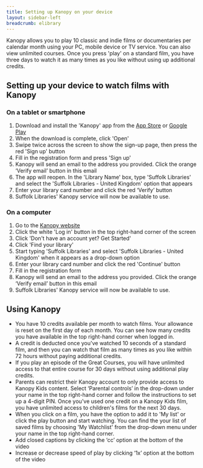 ```yaml
---
title: Setting up Kanopy on your device
layout: sidebar-left
breadcrumb: elibrary
---
```


Kanopy allows you to play 10 classic and indie films or documentaries per calendar month using your PC, mobile device or TV service. You can also view unlimited courses. Once you press 'play' on a standard film, you have three days to watch it as many times as you like without using up additional credits.

## Setting up your device to watch films with Kanopy

### On a tablet or smartphone

1. Download and install the 'Kanopy' app from the [App Store](https://apps.apple.com/us/app/kanopy/id1205614510) or [Google Play](https://play.google.com/store/apps/details?id=com.kanopy&hl=en)
2. When the download is complete, click 'Open'
3. Swipe twice across the screen to show the sign-up page, then press the red 'Sign up' button
4. Fill in the registration form and press 'Sign up'
5. Kanopy will send an email to the address you provided. Click the orange ‘Verify email’ button in this email
6. The app will reopen. In the 'Library Name' box, type 'Suffolk Libraries' and select the 'Suffolk Libraries - United Kingdom' option that appears
7. Enter your library card number and click the red ‘Verify’ button
8. Suffolk Libraries' Kanopy service will now be available to use.

### On a computer

1. Go to the [Kanopy website](https://www.kanopy.com/)
2. Click the white 'Log in' button in the top right-hand corner of the screen
3. Click 'Don't have an account yet? Get Started'
4. Click 'Find your library'
5. Start typing 'Suffolk Libraries' and select 'Suffolk Libraries - United Kingdom' when it appears as a drop-down option
6. Enter your library card number and click the red 'Continue' button
7. Fill in the registration form
8. Kanopy will send an email to the address you provided. Click the orange ‘Verify email’ button in this email
9. Suffolk Libraries' Kanopy service will now be available to use.

## Using Kanopy

- You have 10 credits available per month to watch films. Your allowance is reset on the first day of each month. You can see how many credits you have available in the top right-hand corner when logged in.
- A credit is deducted once you've watched 10 seconds of a standard film, and then you can watch that film as many times as you like within 72 hours without paying additional credits.
- If you play an episode of the Great Courses, you will have unlimited access to that entire course for 30 days without using additional play credits.
- Parents can restrict their Kanopy account to only provide access to Kanopy Kids content. Select ‘Parental controls’ in the drop-down under your name in the top right-hand corner and follow the instructions to set up a 4-digit PIN. Once you've used one credit on a Kanopy Kids film, you have unlimited access to children's films for the next 30 days.
- When you click on a film, you have the option to add it to 'My list' or click the play button and start watching. You can find the your list of saved films by choosing 'My Watchlist' from the drop-down menu under your name in the top right-hand corner.
- Add closed captions by clicking the ‘cc’ option at the bottom of the video
- Increase or decrease speed of play by clicking ‘1x’ option at the bottom of the video
